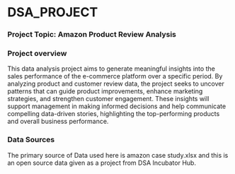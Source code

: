 # DSA_PROJECT

###  Project Topic: Amazon Product Review Analysis

### Project overview

This data analysis project aims to generate meaningful insights into the sales performance of the e-commerce platform over a specific period. By analyzing product and customer review data, the project seeks to uncover patterns that can guide product improvements, enhance marketing strategies, and strengthen customer engagement. These insights will support management in making informed decisions and help communicate compelling data-driven stories, highlighting the top-performing products and overall business performance.  

### Data Sources
The primary source of Data used here is amazon case study.xlsx and this is an open source data given as a project from DSA Incubator Hub.
